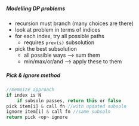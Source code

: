 ##### Modelling DP problems
- recursion must branch (many choices are there)
- look at problem in terms of indices
- for each index, try all possible paths
	- requires `prev(s)` subsolution
- pick the best subsolution
	- all possible ways --> sum them
	- min/max/or/and --> apply these to them

##### Pick & Ignore method

```js
//memoize approach
if index is N 
	if subsoln passes, return this or false
pick item[i] & call fn //with updated subsoln
ignore item[i] & call fn //same subsoln
return pick <op> ignore
```
